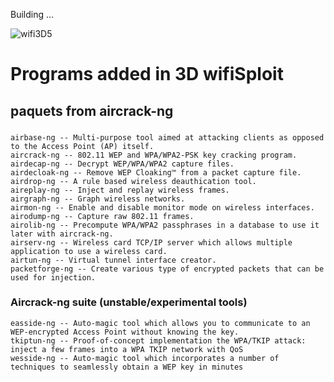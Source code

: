 Building ...

![wifi3D5](https://user-images.githubusercontent.com/59021489/80869872-1c440880-8ca3-11ea-9182-5743a2a02e2d.jpg)

# Programs added in 3D wifiSploit
## paquets from aircrack-ng
###
    airbase-ng -- Multi-purpose tool aimed at attacking clients as opposed to the Access Point (AP) itself.
    aircrack-ng -- 802.11 WEP and WPA/WPA2-PSK key cracking program.
    airdecap-ng -- Decrypt WEP/WPA/WPA2 capture files.
    airdecloak-ng -- Remove WEP Cloaking™ from a packet capture file.
    airdrop-ng -- A rule based wireless deauthication tool.
    aireplay-ng -- Inject and replay wireless frames.
    airgraph-ng -- Graph wireless networks.
    airmon-ng -- Enable and disable monitor mode on wireless interfaces.
    airodump-ng -- Capture raw 802.11 frames.
    airolib-ng -- Precompute WPA/WPA2 passphrases in a database to use it later with aircrack-ng.
    airserv-ng -- Wireless card TCP/IP server which allows multiple application to use a wireless card.
    airtun-ng -- Virtual tunnel interface creator.
    packetforge-ng -- Create various type of encrypted packets that can be used for injection.
### Aircrack-ng suite (unstable/experimental tools)
    easside-ng -- Auto-magic tool which allows you to communicate to an WEP-encrypted Access Point without knowing the key.
    tkiptun-ng -- Proof-of-concept implementation the WPA/TKIP attack: inject a few frames into a WPA TKIP network with QoS
    wesside-ng -- Auto-magic tool which incorporates a number of techniques to seamlessly obtain a WEP key in minutes
